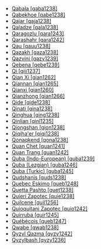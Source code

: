 - [Qabala [qaba1238]](tree/turk1311/comm1245/oghu1246/oghu1243/west2406/azer1255/nort2697/qaba1238/qaba1238.ini)
- [Qabekhoe [qabe1238]](tree/khoe1240/khoe1241/nonk1236/west2506/naro1248/naro1249/qabe1238/qabe1238.ini)
- [Qajar [qaja1238]](tree/turk1311/comm1245/oghu1246/oghu1243/sout2696/sout2697/qaja1238/qaja1238.ini)
- [Qaladze [qala1238]](tree/afro1255/semi1276/west2786/cent2236/nort3165/aram1259/east2680/cent2217/nort3241/tran1290/sout3213/lish1245/east2682/sout3076/qala1238/qala1238.ini)
- [Qaragozlu [qara1243]](tree/turk1311/comm1245/oghu1246/oghu1243/sout2696/sout2697/qara1243/qara1243.ini)
- [Qarashahr [qara1242]](tree/turk1311/comm1245/oghu1246/uygh1240/uigh1240/qara1242/qara1242.ini)
- [Qau [qauu1238]](tree/book1242/gela1261/qauu1238/qauu1238.ini)
- [Qazakh [qaza1238]](tree/turk1311/comm1245/oghu1246/oghu1243/west2406/azer1255/nort2697/qaza1238/qaza1238.ini)
- [Qazvini [qazv1239]](tree/indo1319/indo1320/iran1269/sout3157/midd1352/mode1259/fars1254/fars1255/west2369/qazv1239/qazv1239.ini)
- [Qebena [qebe1239]](tree/afro1255/cush1243/east2699/high1285/sida1247/hadi1241/kamb1318/kamb1316/qebe1239/qebe1239.ini)
- [Qi [qiii1237]](tree/taik1256/hlai1238/nucl1241/hlai1239/qiii1237/qiii1237.ini)
- [Qian Xi [qian1262]](tree/sino1245/burm1265/lolo1265/lolo1267/nili1235/sout3212/niso1234/nucl1739/nasu1236/nesu1234/nesu1235/wusa1235/qian1262/qian1262.ini)
- [Qiannan [qian1265]](tree/taik1256/kamt1241/beta1258/daic1237/nort3180/nort3189/bouy1240/qian1265/qian1265.ini)
- [Qianxi [qian1260]](tree/taik1256/kamt1241/beta1258/daic1237/nort3180/nort3189/bouy1240/qian1260/qian1260.ini)
- [Qianzhong [qian1266]](tree/taik1256/kamt1241/beta1258/daic1237/nort3180/nort3189/bouy1240/qian1266/qian1266.ini)
- [Qide [qide1238]](tree/sino1245/sini1245/clas1255/midd1354/wuhu1234/huiz1242/qide1238/qide1238.ini)
- [Qinati [qina1238]](tree/indo1319/indo1320/indo1321/indo1322/doma1258/qina1238/qina1238.ini)
- [Qinghua [qing1238]](tree/sino1245/burm1265/naqi1236/qian1263/pumi1242/sout2729/qing1238/qing1238.ini)
- [Qinlian [qinl1235]](tree/sino1245/sini1245/clas1255/midd1354/yuep1234/yuec1235/qinl1235/qinl1235.ini)
- [Qiongshan [qion1238]](tree/taik1256/kamt1241/beta1258/ling1262/qion1238/qion1238.ini)
- [Qiqiha'er [qiqi1238]](tree/mong1329/daur1238/qiqi1238/qiqi1238.ini)
- [Qonaqkend [qona1238]](tree/indo1319/indo1320/iran1269/sout3157/midd1352/mode1259/fars1254/cauc1242/musl1236/qona1238/qona1238.ini)
- [Quan Chet [quan1241]](tree/hmon1336/mien1242/mien1243/iumi1238/quan1241/quan1241.ini)
- [Quan Trang [quan1242]](tree/hmon1336/mien1242/mien1243/iumi1238/quan1242/quan1242.ini)
- [Quba (Indo-European) [quba1239]](tree/indo1319/indo1320/iran1269/sout3157/midd1352/mode1259/fars1254/cauc1242/musl1236/quba1239/quba1239.ini)
- [Quba (Lezgian) [quba1246]](tree/nakh1245/dagh1238/lezg1248/nucl1321/east2367/lezg1247/quba1246/quba1246.ini)
- [Quba (Turkic) [quba1245]](tree/turk1311/comm1245/oghu1246/oghu1243/west2406/azer1255/nort2697/quba1245/quba1245.ini)
- [Qudshanis [quds1238]](tree/afro1255/semi1276/west2786/cent2236/nort3165/aram1259/east2680/cent2217/nort3241/assy1241/nort3096/quds1238/quds1238.ini)
- [Quebec Eskimo [queb1248]](tree/eski1264/eski1265/inui1246/east2534/queb1248/queb1248.ini)
- [Quetta Pashto [quet1238]](tree/indo1319/indo1320/iran1269/pash1269/nucl1276/sout2649/quet1238/quet1238.ini)
- [Quierí Zapotec [quie1238]](tree/otom1299/east2557/popo1292/zapo1436/zapo1437/nucl1765/core1259/sout3003/mixt1428/quio1241/quie1238/quie1238.ini)
- [Quilcene [quil1256]](tree/sali1255/cent2129/twan1247/quil1256/quil1256.ini)
- [Quioquitani Zapotec [quio1242]](tree/otom1299/east2557/popo1292/zapo1436/zapo1437/nucl1765/core1259/sout3003/mixt1428/quio1241/quio1242/quio1242.ini)
- [Quirruba [quir1245]](tree/araw1281/nort2990/alto1249/maip1247/bani1254/quir1245/quir1245.ini)
- [Québécois [queb1247]](tree/indo1319/ital1284/lati1262/lati1263/impe1234/roma1334/ital1285/west2813/shif1234/nort3208/gall1280/oila1234/cent2283/macr1273/glob1239/stan1290/queb1247/queb1247.ini)
- [Qwabe [qwab1238]](tree/atla1278/volt1241/benu1247/bant1294/sout3152/narr1281/east2731/sout3180/ngun1275/ngun1276/ngun1267/zulu1251/zulu1248/qwab1238/qwab1238.ini)
- [Qyzyl Qazma [qyzy1242]](tree/indo1319/indo1320/iran1269/sout3157/midd1352/mode1259/fars1254/cauc1242/musl1236/qyzy1242/qyzy1242.ini)
- [Qyzylbash [qyzy1236]](tree/turk1311/comm1245/oghu1246/oghu1243/west2406/azer1255/nort2697/qyzy1236/qyzy1236.ini)
